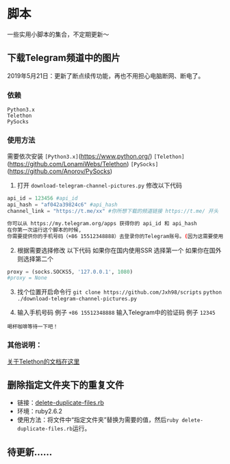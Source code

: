 # 脚本
一些实用小脚本的集合，不定期更新～

## 下载Telegram频道中的图片

2019年5月21日：更新了断点续传功能，再也不用担心电脑断网、断电了。

### 依赖
`Python3.x`  
`Telethon`  
`PySocks`  

### 使用方法

需要依次安装 
`[Python3.x]`(https://www.python.org/) 
`[Telethon]`(https://github.com/LonamiWebs/Telethon) 
`[PySocks]`(https://github.com/Anorov/PySocks)
<br/>
1. 打开 `download-telegram-channel-pictures.py` 修改以下代码  
``` Python
api_id = 123456 #api_id
api_hash = "af042a39824c6" #api_hash
channel_link = "https://t.me/xx" #你所想下载的频道链接 https://t.me/ 开头
```

``` bash
你可以从 https://my.telegram.org/apps 获得你的 api_id 和 api_hash 
在你第一次运行这个脚本的时候,
你需要提供你的手机号码（+86 15512348888）去登录你的Telegram账号。(因为这需要使用 Telethon)
```

2. 根据需要选择修改 以下代码  如果你在国内使用SSR 选择第一个 如果你在国外则选择第二个 
``` Python
proxy = (socks.SOCKS5, '127.0.0.1', 1080)
#proxy = None
```

3. 找个位置开启命令行
`git clone https://github.com/Jxh98/scripts`
`python ./download-telegram-channel-pictures.py`

4. 输入手机号码  例子 `+86 15512348888`
输入Telegram中的验证码  例子 `12345`

`喝杯咖啡等待一下吧！`

### 其他说明：
[关于Telethon的文档在这里](https://telethon.readthedocs.io/en/latest/index.html)


## 删除指定文件夹下的重复文件
- 链接：[delete-duplicate-files.rb](./delete-duplicate-files.rb)
- 环境：ruby2.6.2
- 使用方法：将文件中“指定文件夹”替换为需要的值，然后```ruby delete-duplicate-files.rb```运行。

## 待更新……
